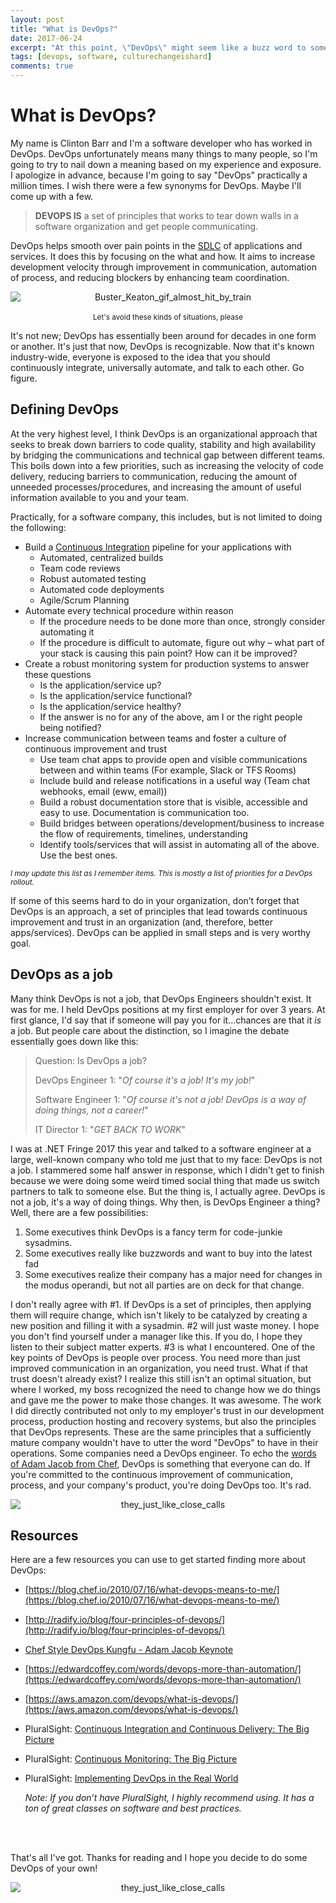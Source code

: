 ```yaml
---
layout: post
title: "What is DevOps?"
date: 2017-06-24
excerpt: "At this point, \"DevOps\" might seem like a buzz word to some, but DevOps has real value. DevOps helps smooth over pain points in..."
tags: [devops, software, culturechangeishard]
comments: true
---
```


# [](#title-1)What is DevOps?

My name is Clinton Barr and I'm a software developer who has worked in DevOps. DevOps unfortunately means many things to many people, so I'm going to try to nail down a meaning based on my experience and exposure. I apologize in advance, because I'm going to say "DevOps" practically a million times. I wish there were a few synonyms for DevOps. Maybe I'll come up with a few.

> **DEVOPS IS** a set of principles that works to tear down walls in a software organization and get people communicating.

DevOps helps smooth over pain points in the [SDLC](https://en.wikipedia.org/wiki/Systems_development_life_cycle) of applications and services. It does this by focusing on the what and how. It aims to increase development velocity through improvement in communication, automation of process, and reducing blockers by enhancing team coordination.

<p align="center">
<img src="http://imgur.com/Qp1Mglu.gif" alt="Buster_Keaton_gif_almost_hit_by_train" style="display: block; margin: 0 auto;"><br>
<sup>Let's avoid these kinds of situations, please</sup>
</p>

It's not new; DevOps has essentially been around for decades in one form or another. It's just that now, DevOps is recognizable. Now that it's known industry-wide, everyone is exposed to the idea that you should continuously integrate, universally automate, and talk to each other. Go figure. 

## [](#definition-1)Defining DevOps
At the very highest level, I think DevOps is an organizational approach that seeks to break down barriers to code quality, stability and high availability by bridging the communications and technical gap between different teams. This boils down into a few priorities, such as increasing the velocity of code delivery, reducing barriers to communication, reducing the amount of unneeded processes/procedures, and increasing the amount of useful information available to you and your team.

Practically, for a software company, this includes, but is not limited to doing the following:

*   Build a [Continuous Integration](https://en.wikipedia.org/wiki/Continuous_integration) pipeline for your applications with
    *   Automated, centralized builds
    *   Team code reviews
    *   Robust automated testing
    *   Automated code deployments
    *   Agile/Scrum Planning
*   Automate every technical procedure within reason
    *   If the procedure needs to be done more than once, strongly consider automating it
    *   If the procedure is difficult to automate, figure out why – what part of your stack is causing this pain point? How can it be improved?
*   Create a robust monitoring system for production systems to answer these questions
    *   Is the application/service up?
    *   Is the application/service functional?
    *   Is the application/service healthy?
    *   If the answer is no for any of the above, am I or the right people being notified?
*   Increase communication between teams and foster a culture of continuous improvement and trust
    *   Use team chat apps to provide open and visible communications between and within teams (For example, Slack or TFS Rooms)
    *   Include build and release notifications in a useful way (Team chat webhooks, email (eww, email))
    *   Build a robust documentation store that is visible, accessible and easy to use. Documentation is communication too.
    *   Build bridges between operations/development/business to increase the flow of requirements, timelines, understanding
    *   Identify tools/services that will assist in automating all of the above. Use the best ones.

<small><i>I may update this list as I remember items. This is mostly a list of priorities for a DevOps rollout.</i></small>

If some of this seems hard to do in your organization, don’t forget that DevOps is an approach, a set of principles that lead towards continuous improvement and trust in an organization (and, therefore, better apps/services). DevOps can be applied in small steps and is very worthy goal.

## [](#is-devops-a-job-1)DevOps as a job

Many think DevOps is not a job, that DevOps Engineers shouldn't exist. It was for me. I held DevOps positions at my first employer for over 3 years. At first glance, I'd say that if someone will pay you for it...chances are that it _is_ a job. But people care about the distinction, so I imagine the debate essentially goes down like this:

>Question: Is DevOps a job?
>
>DevOps Engineer 1: "*Of course it's a job! It's my job!*"
>
>Software Engineer 1: "*Of course it's not a job! DevOps is a way of doing things, not a career!*"
>
>IT Director 1: "*GET BACK TO WORK*"

I was at .NET Fringe 2017 this year and talked to a software engineer at a large, well-known company who told me just that to my face: DevOps is not a job. I stammered some half answer in response, which I didn't get to finish because we were doing some weird timed social thing that made us switch partners to talk to someone else. But the thing is, I actually agree. DevOps is not a job, it's a way of doing things. Why then, is DevOps Engineer a thing? Well, there are a few possibilities:

1. Some executives think DevOps is a fancy term for code-junkie sysadmins.
2. Some executives really like buzzwords and want to buy into the latest fad
3. Some executives realize their company has a major need for changes in the modus operandi, but not all parties are on deck for that change. 

I don't really agree with #1. If DevOps is a set of principles, then applying them will require change, which isn't likely to be catalyzed by creating a new position and filling it with a sysadmin. #2 will just waste money. I hope you don't find yourself under a manager like this. If you do, I hope they listen to their subject matter experts. #3 is what I encountered. One of the key points of DevOps is people over process. You need more than just improved communication in an organization, you need trust. What if that trust doesn't already exist? I realize this still isn't an optimal situation, but where I worked, my boss recognized the need to change how we do things and gave me the power to make those changes. It was awesome. The work I did directly contributed not only to my employer's trust in our development process, production hosting and recovery systems, but also the principles that DevOps represents. These are the same principles that a sufficiently mature company wouldn't have to utter the word "DevOps" to have in their operations. Some companies need a DevOps engineer. To echo the [words of Adam Jacob from Chef](https://www.youtube.com/watch?v=_DEToXsgrPc), DevOps is something that everyone can do. If you're committed to the continuous improvement of communication, process, and your company's product, you're doing DevOps too. It's rad.

<p align="center"><img src="http://imgur.com/5iNEBAj.gif" alt="they_just_like_close_calls" style="display: block; margin: 0 auto;"></p>

## [](#resources-1)Resources
Here are a few resources you can use to get started finding more about DevOps:

*   [https://blog.chef.io/2010/07/16/what-devops-means-to-me/](https://blog.chef.io/2010/07/16/what-devops-means-to-me/)
*   [http://radify.io/blog/four-principles-of-devops/](http://radify.io/blog/four-principles-of-devops/)
*   [Chef Style DevOps Kungfu - Adam Jacob Keynote](https://www.youtube.com/watch?v=_DEToXsgrPc)
*   [https://edwardcoffey.com/words/devops-more-than-automation/](https://edwardcoffey.com/words/devops-more-than-automation/)
*   [https://aws.amazon.com/devops/what-is-devops/](https://aws.amazon.com/devops/what-is-devops/)
*   PluralSight: [Continuous Integration and Continuous Delivery: The Big Picture](https://app.pluralsight.com/library/courses/continuous-integration-delivery-big-picture)
*   PluralSight: [Continuous Monitoring: The Big Picture](https://app.pluralsight.com/library/courses/continuous-monitoring-big-picture)
*   PluralSight: [Implementing DevOps in the Real World](https://app.pluralsight.com/library/courses/implementing-devops-real-world)
    
    *Note: If you don’t have PluralSight, I highly recommend using. It has a ton of great classes on software and best practices.*
    
    <br>
    <br>
That's all I've got. Thanks for reading and I hope you decide to do some DevOps of your own!
<br>

<p align="center"><img src="http://imgur.com/APeZCFZ.gif" alt="they_just_like_close_calls" style="display: block; margin: 0 auto;"></p>

